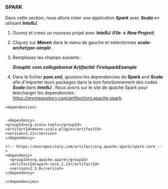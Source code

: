 ### SPARK ###

Dans cette section, nous allons creer une application ***Spark*** avec ***Scala*** en utilisant ***IntelliJ***. 

1) Ouvrez et creez un nouveau projet avec ***IntelliJ*** (***File -> New Project***)

2) Cliquez sur ***Maven*** dans le menu de gauche et selectionnez ***scala-archetype-simple*** .

3) Remplissez les champs suivants : 

   ***GroupId: com.collegeboreal***
   ***ArtifactId: FirstsparkExample***
 
4) Dans le fichier ***pom.xml***, ajoutons les dependencies de ***Spark*** and ***Scala*** afin d'importer leurs packages dans le bon 
   fonctionnement des codes ***Scala*** dans ***IntelliJ*** . Nous avons sur le site de apache Spark pour telecharger les dependencies : https://mvnrepository.com/artifact/org.apache.spark.
   
  ```
  <dependencies>

  
   <dependency>
  <groupId>org.scala-tools</groupId>
  <artifactId>maven-scala-plugin</artifactId>
  <version>2.11</version>
</dependency>

<!-- https://mvnrepository.com/artifact/org.apache.spark/spark-core -->
<dependency>
    <groupId>org.apache.spark</groupId>
    <artifactId>spark-core_2.11</artifactId>
    <version>2.3.0</version>
</dependency>

</dependencies>

  ```
   
   
   
